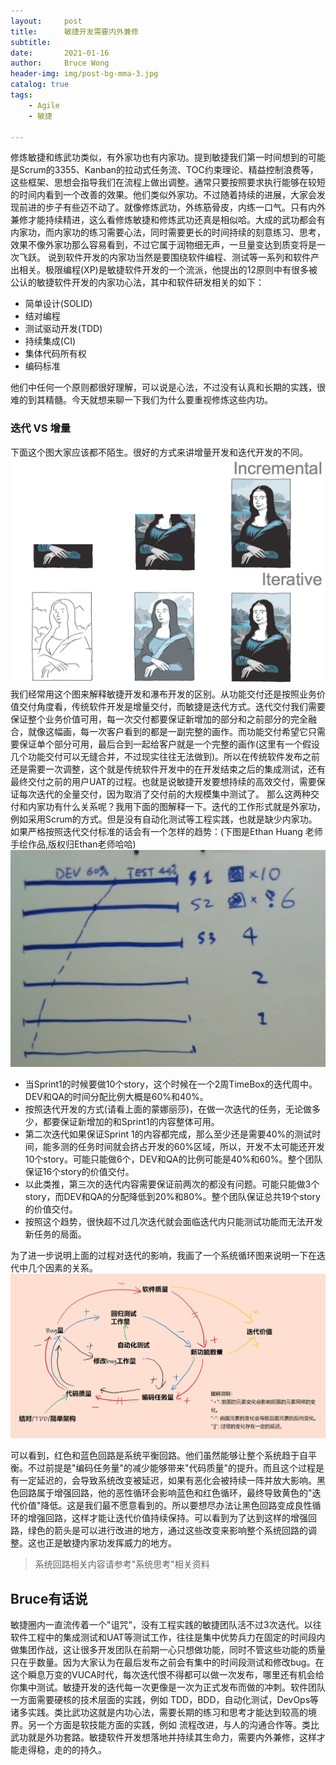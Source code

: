 ```yaml
---
layout:     post
title:      敏捷开发需要内外兼修
subtitle:   
date:       2021-01-16
author:     Bruce Wong
header-img: img/post-bg-mma-3.jpg
catalog: true
tags:
    - Agile
    - 敏捷

---
```


修炼敏捷和练武功类似，有外家功也有内家功。提到敏捷我们第一时间想到的可能是Scrum的3355、Kanban的拉动式任务流、TOC约束理论、精益控制浪费等，这些框架、思想会指导我们在流程上做出调整。通常只要按照要求执行能够在较短的时间内看到一个改善的效果。他们类似外家功。不过随着持续的进展，大家会发现前进的步子有些迈不动了。就像修炼武功，外练筋骨皮，内练一口气。只有内外兼修才能持续精进，这么看修炼敏捷和修炼武功还真是相似哈。大成的武功都会有内家功，而内家功的练习需要心法，同时需要更长的时间持续的刻意练习、思考，效果不像外家功那么容易看到，不过它属于润物细无声，一旦量变达到质变将是一次飞跃。
说到软件开发的内家功当然是要围绕软件编程、测试等一系列和软件产出相关。极限编程(XP)是敏捷软件开发的一个流派，他提出的12原则中有很多被公认的敏捷软件开发的内家功心法，其中和软件研发相关的如下：
- 简单设计(SOLID)  
- 结对编程  
- 测试驱动开发(TDD)  
- 持续集成(CI)  
- 集体代码所有权  
- 编码标准  

他们中任何一个原则都很好理解，可以说是心法，不过没有认真和长期的实践，很难的到其精髓。今天就想来聊一下我们为什么要重视修炼这些内功。 
### 迭代 VS 增量
下面这个图大家应该都不陌生。很好的方式来讲增量开发和迭代开发的不同。
![interation vs incremental](/img/scrum/mona-lisa.png)   
我们经常用这个图来解释敏捷开发和瀑布开发的区别。从功能交付还是按照业务价值交付角度看，传统软件开发是增量交付，而敏捷是迭代方式。迭代交付我们需要保证整个业务价值可用，每一次交付都要保证新增加的部分和之前部分的完全融合，就像这幅画，每一次客户看到的都是一副完整的画作。而功能交付希望它只需要保证单个部分可用，最后合到一起给客户就是一个完整的画作(这里有一个假设几个功能交付可以无缝合并，不过现实往往无法做到)。所以在传统软件发布之前还是需要一次调整，这个就是传统软件开发中的在开发结束之后的集成测试，还有最终交付之前的用户UAT的过程。也就是说敏捷开发要想持续的高效交付，需要保证每次迭代的全量交付，因为取消了交付前的大规模集中测试了。
那么这两种交付和内家功有什么关系呢？我用下面的图解释一下。迭代的工作形式就是外家功，例如采用Scrum的方式。但是没有自动化测试等工程实践，也就是缺少内家功。如果严格按照迭代交付标准的话会有一个怎样的趋势：(下图是Ethan Huang 老师手绘作品,版权归Ethan老师哈哈)  
![practise](/img/scrum/iterationrate.png)   
+ 当Sprint1的时候要做10个story，这个时候在一个2周TimeBox的迭代周中。DEV和QA的时间分配比例大概是60%和40%。  
+ 按照迭代开发的方式(请看上面的蒙娜丽莎)，在做一次迭代的任务，无论做多少，都要保证新增加的和Sprint1的内容整体可用。 
+ 第二次迭代如果保证Sprint 1的内容都完成，那么至少还是需要40%的测试时间，能多测的任务时间就会挤占开发的60%区域，所以，开发不太可能还开发10个story。可能只能做6个，DEV和QA的比例可能是40%和60%。整个团队保证16个story的价值交付。  
+ 以此类推，第三次的迭代内容需要保证前两次的都没有问题。可能只能做3个story，而DEV和QA的分配降低到20%和80%。整个团队保证总共19个story的价值交付。  
+ 按照这个趋势，很快超不过几次迭代就会面临迭代内只能测试功能而无法开发新任务的局面。  

为了进一步说明上面的过程对迭代的影响，我画了一个系统循环图来说明一下在迭代中几个因素的关系。
![practise](/img/scrum/systemcycle.jpg)  

可以看到，红色和蓝色回路是系统平衡回路。他们虽然能够让整个系统趋于自平衡。不过前提是"编码任务量"的减少能够带来"代码质量"的提升。而且这个过程是有一定延迟的，会导致系统改变被延迟，如果有恶化会被持续一阵并放大影响。黑色回路属于增强回路，他的恶性循环会影响蓝色和红色循环，最终导致黄色的"迭代价值"降低。这是我们最不愿意看到的。所以要想尽办法让黑色回路变成良性循环的增强回路，这样才能让迭代价值持续保持。可以看到为了达到这样的增强回路，绿色的箭头是可以进行改进的地方，通过这些改变来影响整个系统回路的调整。这也正是敏捷内家功发挥威力的地方。  
> 系统回路相关内容请参考"系统思考"相关资料  

## Bruce有话说  
敏捷圈内一直流传着一个"诅咒"，没有工程实践的敏捷团队活不过3次迭代。以往软件工程中的集成测试和UAT等测试工作，往往是集中优势兵力在固定的时间段内做集团作战，这让很多开发团队在前期一心只想做功能，同时不管这些功能的质量只在乎数量。因为大家认为在最后发布之前会有集中的时间段测试和修改bug。在这个瞬息万变的VUCA时代，每次迭代恨不得都可以做一次发布，哪里还有机会给你集中测试。敏捷开发的迭代每一次更像是一次为正式发布而做的冲刺。软件团队一方面需要硬核的技术层面的实践，例如 TDD，BDD，自动化测试，DevOps等诸多实践。类比武功这就是内功心法，需要长期的练习和思考才能达到较高的境界。另一个方面是软技能方面的实践，例如 流程改进，与人的沟通合作等。类比武功就是外功套路。敏捷软件开发想落地并持续其生命力，需要内外兼修，这样才能走得稳，走的的持久。
